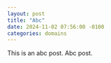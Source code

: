 ```yaml
---
layout: post
title: "Abc"
date: 2024-11-02 07:56:00 -0100
categories: domains
---
```

This is an abc post.
Abc post.